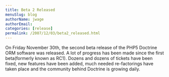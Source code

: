 ```yaml
---
title: Beta 2 Released
menuSlug: blog
authorName: jwage 
authorEmail: 
categories: [release]
permalink: /2007/12/03/beta2_released.html
---
```

On Friday November 30th, the second beta release of the PHP5 Doctrine
ORM software was released. A lot of progress has been made since the
first beta(formerly known as RC1). Dozens and dozens of tickets have
been fixed, new features have been added, much needed re-factorings have
taken place and the community behind Doctrine is growing daily.
